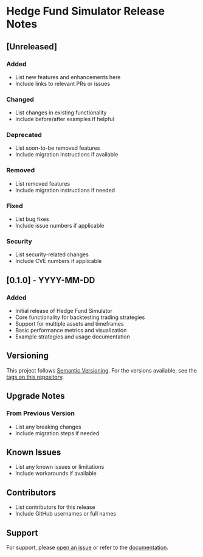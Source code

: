 # Hedge Fund Simulator Release Notes

## [Unreleased]

### Added
- List new features and enhancements here
- Include links to relevant PRs or issues

### Changed
- List changes in existing functionality
- Include before/after examples if helpful

### Deprecated
- List soon-to-be removed features
- Include migration instructions if available

### Removed
- List removed features
- Include migration instructions if needed

### Fixed
- List bug fixes
- Include issue numbers if applicable

### Security
- List security-related changes
- Include CVE numbers if applicable

## [0.1.0] - YYYY-MM-DD

### Added
- Initial release of Hedge Fund Simulator
- Core functionality for backtesting trading strategies
- Support for multiple assets and timeframes
- Basic performance metrics and visualization
- Example strategies and usage documentation

## Versioning

This project follows [Semantic Versioning](http://semver.org/). For the versions available, see the [tags on this repository](https://github.com/yourusername/hedgefund-simulator/tags).

## Upgrade Notes

### From Previous Version
- List any breaking changes
- Include migration steps if needed

## Known Issues
- List any known issues or limitations
- Include workarounds if available

## Contributors

- List contributors for this release
- Include GitHub usernames or full names

## Support

For support, please [open an issue](https://github.com/yourusername/hedgefund-simulator/issues) or refer to the [documentation](https://github.com/yourusername/hedgefund-simulator#readme).
